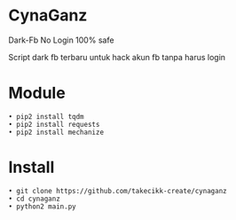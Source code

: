 # CynaGanz
Dark-Fb No Login 100% safe

Script dark fb terbaru untuk hack akun fb tanpa harus login

# Module
```
• pip2 install tqdm
• pip2 install requests
• pip2 install mechanize
```
# Install
```
• git clone https://github.com/takecikk-create/cynaganz
• cd cynaganz
• python2 main.py
```
